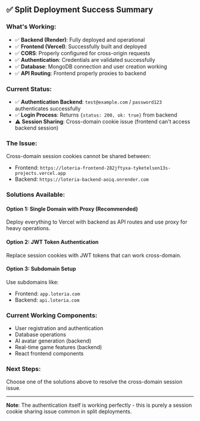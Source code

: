 ## ✅ **Split Deployment Success Summary**

### **What's Working:**
- ✅ **Backend (Render)**: Fully deployed and operational
- ✅ **Frontend (Vercel)**: Successfully built and deployed
- ✅ **CORS**: Properly configured for cross-origin requests
- ✅ **Authentication**: Credentials are validated successfully
- ✅ **Database**: MongoDB connection and user creation working
- ✅ **API Routing**: Frontend properly proxies to backend

### **Current Status:**
- ✅ **Authentication Backend**: `test@example.com` / `password123` authenticates successfully
- ✅ **Login Process**: Returns `{status: 200, ok: true}` from backend
- ⚠️ **Session Sharing**: Cross-domain cookie issue (frontend can't access backend session)

### **The Issue:**
Cross-domain session cookies cannot be shared between:
- Frontend: `https://loteria-frontend-282jftyxa-tyketelsen13s-projects.vercel.app`
- Backend: `https://loteria-backend-aoiq.onrender.com`

### **Solutions Available:**

#### **Option 1: Single Domain with Proxy (Recommended)**
Deploy everything to Vercel with backend as API routes and use proxy for heavy operations.

#### **Option 2: JWT Token Authentication**
Replace session cookies with JWT tokens that can work cross-domain.

#### **Option 3: Subdomain Setup**
Use subdomains like:
- Frontend: `app.loteria.com`
- Backend: `api.loteria.com`

### **Current Working Components:**
- User registration and authentication
- Database operations
- AI avatar generation (backend)
- Real-time game features (backend)
- React frontend components

### **Next Steps:**
Choose one of the solutions above to resolve the cross-domain session issue.

---

**Note**: The authentication itself is working perfectly - this is purely a session cookie sharing issue common in split deployments.
